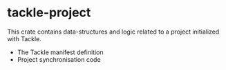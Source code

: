 # tackle-project

This crate contains data-structures and logic related to a project initialized with Tackle.

- The Tackle manifest definition
- Project synchronisation code
